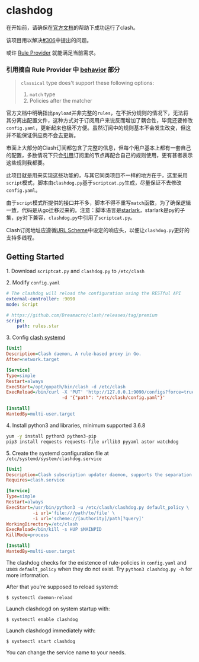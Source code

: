 # clashdog

在开始前，请确保在[官方文档](https://github.com/Dreamacro/clash/wiki)的帮助下成功运行了clash。

该项目用以解决[#306](https://github.com/Dreamacro/clash/issues/306)中提出的问题。

或许 [Rule Provider](https://lancellc.gitbook.io/clash/clash-config-file/rule-provider) 就能满足当前需求。

### 引用摘自 Rule Provider 中 [behavior](https://lancellc.gitbook.io/clash/clash-config-file/rule-provider#behavior) 部分

> `classical` type does't support these following options:
> 1. `match` type
> 2. Policies after the matcher

官方文档中明确指出`payload`并非完整的`rules`，在不拆分规则的情况下，无法将其分离出配置文件，这种方式对于订阅用户来说反而增加了耦合性，毕竟还要修改`config.yaml`，更新起来也极不方便。虽然订阅中的规则基本不会发生改变，但这并不能保证供应商不会去更新。

市面上大部分的Clash订阅都包含了完整的信息，但每个用户基本上都有一套自己的配置，多数情况下只会[引用](https://lancellc.gitbook.io/clash/clash-config-file/proxy-provider)订阅里的节点再配合自己的规则使用，更有甚者表示这些规则我都要。

此项目就是用来实现这些功能的，与其它同类项目不一样的地方在于，这里采用`script`模式，脚本由`clashdog.py`基于`scriptcat.py`生成，尽量保证不去修改`config.yaml`。

由于`script`模式所提供的接口并不多，脚本不得不重写`match`函数，为了确保逻辑一致，代码是从go迁移过来的。注意：脚本语言是[starlark](https://github.com/bazelbuild/starlark)，starlark是py的子集，py对下兼容，`clashdog.py`中引用了`scriptcat.py`。

Clash订阅地址应遵循[URL Scheme](https://docs.cfw.lbyczf.com/contents/urlscheme.html)中设定的响应头，以便让`clashdog.py`更好的支持多线程。

## Getting Started

1\. Download `scriptcat.py` and `clashdog.py` to `/etc/clash`

2\. Modify `config.yaml`

```yaml
# The clashdog will reload the configuration using the RESTful API
external-controller: :9090
mode: Script

# https://github.com/Dreamacro/clash/releases/tag/premium
script:
    path: rules.star
```

3\. Config [clash systemd](https://github.com/Dreamacro/clash/wiki/Running-Clash-as-a-service#systemd)

```ini
[Unit]
Description=Clash daemon, A rule-based proxy in Go.
After=network.target

[Service]
Type=simple
Restart=always
ExecStart=/opt/gopath/bin/clash -d /etc/clash
ExecReload=/bin/curl -X 'PUT' 'http://127.0.0.1:9090/configs?force=true'  \
                     -d '{"path": "/etc/clash/config.yaml"}'

[Install]
WantedBy=multi-user.target
```

4\. Install python3 and libraries, minimum supported 3.6.8

```bash
yum -y install python3 python3-pip
pip3 install requests requests-file urllib3 pyyaml astor watchdog
```

5\. Create the systemd configuration file at `/etc/systemd/system/clashdog.service`

```ini
[Unit]
Description=Clash subscription updater daemon, supports the separation of rules and configuration files.
Requires=clash.service

[Service]
Type=simple
Restart=always
ExecStart=/usr/bin/python3 -u /etc/clash/clashdog.py default_policy \
          -i url='file:///path/to/file' \
          -i url='scheme://[authority]/path[?query]'
WorkingDirectory=/etc/clash
ExecReload=/bin/kill -s HUP $MAINPID
KillMode=process

[Install]
WantedBy=multi-user.target
```

The clashdog checks for the existence of rule-policies in `config.yaml` and uses `default_policy` when they do not exist.
Try `python3 clashdog.py -h` for more information.

After that you're supposed to reload systemd:

    $ systemctl daemon-reload

Launch clashdogd on system startup with:

    $ systemctl enable clashdog

Launch clashdogd immediately with:

    $ systemctl start clashdog

You can change the service name to your needs.
